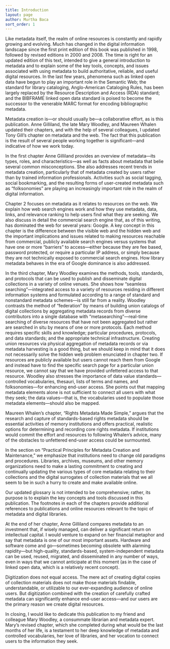 ```yaml
---
title: Introduction
layout: page
author: Murtha Baca
sort_order: 1
---
```

Like metadata itself, the realm of online resources is constantly and rapidly growing and evolving. Much has changed in the digital information landscape since the first print edition of this book was published in 1998, followed by revised editions in 2000 and 2008. The time is right for an updated edition of this text, intended to give a general introduction to metadata and to explain some of the key tools, concepts, and issues associated with using metadata to build authoritative, reliable, and useful digital resources. In the last few years, phenomena such as linked open data have begun to play an important role in the Semantic Web; the standard for library cataloging, Anglo-American Cataloging Rules, has been largely replaced by the Resource Description and Access (RDA) standard; and the BIBFRAME linked open data standard is poised to become the successor to the venerable MARC format for encoding bibliographic metadata.

Metadata creation is—or should usually be—a collaborative effort, as is this publication. Anne Gilliland, the late Mary Woodley, and Maureen Whalen updated their chapters, and with the help of several colleagues, I updated Tony Gill’s chapter on metadata and the web. The fact that this publication is the result of several people working together is significant—and indicative of how we work today.

In the first chapter Anne Gilliland provides an overview of metadata—its types, roles, and characteristics—as well as facts about metadata that belie several common misconceptions. She also addresses recent trends in metadata creation, particularly that of metadata created by users rather than by trained information professionals. Activities such as social tagging, social bookmarking, and the resulting forms of user-created metadata such as “folksonomies” are playing an increasingly important role in the realm of digital information. 

Chapter 2 focuses on metadata as it relates to resources on the web. We explain how web search engines work and how they use metadata, data, links, and relevance ranking to help users find what they are seeking. We also discuss in detail the commercial search engine that, as of this writing, has dominated the web for several years: Google. A key concept in this chapter is the difference between the visible web and the hidden web and the important implications and issues related to making resources reachable from commercial, publicly available search engines versus systems that have one or more “barriers” to access—either because they are fee based, password protected, or require a particular IP address, or simply because they are not technically exposed to commercial search engines. How library metadata behaves in the era of Google dominance is also addressed.

In the third chapter, Mary Woodley examines the methods, tools, standards, and protocols that can be used to publish and disseminate digital collections in a variety of online venues. She shows how “seamless searching”—integrated access to a variety of resources residing in different information systems and formulated according to a range of standard and nonstandard metadata schemes—is still far from a reality. Woodley contrasts the method of “federation” by means of building union catalogs of digital collections by aggregating metadata records from diverse contributors into a single database with “metasearching”—real-time searching of diverse resources that have not been aggregated but rather are searched in situ by means of one or more protocols. Each method requires specific skills and knowledge; particular procedures, protocols, and data standards; and the appropriate technical infrastructure. Creating union resources via physical aggregation of metadata records or via metadata harvesting is a good thing, but we should keep in mind that it does not necessarily solve the hidden web problem enunciated in chapter two. If resources are publicly available but users cannot reach them from Google and instead have to find the specific search page for a particular union resource, we cannot say that we have provided unfettered access to that resource. Woodley also stresses the importance of data value standards—controlled vocabularies, thesauri, lists of terms and names, and folksonomies—for enhancing end-user access. She points out that mapping metadata elements alone is not sufficient to connect all users with what they seek; the data values—that is, the vocabularies used to populate those metadata elements—should also be mapped. 

Maureen Whalen’s chapter, “Rights Metadata Made Simple,” argues that the research and capture of standards-based rights metadata should be essential activities of memory institutions and offers practical, realistic options for determining and recording core rights metadata. If institutions would commit the effort and resources to following Whalen’s advice, many of the obstacles to unfettered end-user access could be surmounted.

In the section on “Practical Principles for Metadata Creation and Maintenance,” we emphasize that institutions need to change old paradigms and procedures. Libraries, archives, museums, and other memory organizations need to make a lasting commitment to creating and continually updating the various types of core metadata relating to their collections and the digital surrogates of collection materials that we all seem to be in such a hurry to create and make available online.

Our updated glossary is not intended to be comprehensive; rather, its purpose is to explain the key concepts and tools discussed in this publication. The footnotes in each of the chapters provide additional references to publications and online resources relevant to the topic of metadata and digital libraries. 

At the end of her chapter, Anne Gilliland compares metadata to an investment that, if wisely managed, can deliver a significant return on intellectual capital. I would venture to expand on her financial metaphor and say that metadata is one of our most important assets. Hardware and software come and go—sometimes becoming obsolete with alarming rapidity—but high-quality, standards-based, system-independent metadata can be used, reused, migrated, and disseminated in any number of ways, even in ways that we cannot anticipate at this moment (as in the case of linked open data, which is a relatively recent concept).

Digitization does not equal access. The mere act of creating digital copies of collection materials does not make those materials findable, understandable, or utilizable to our ever-expanding audience of online users. But digitization combined with the creation of carefully crafted metadata can significantly enhance end-user access—and our users are the primary reason we create digital resources.

In closing, I would like to dedicate this publication to my friend and colleague Mary Woodley, a consummate librarian and metadata expert. Mary’s revised chapter, which she completed during what would be the last months of her life, is a testament to her deep knowledge of metadata and controlled vocabularies, her love of libraries, and her vocation to connect users to the information they seek.
